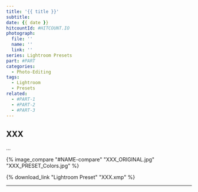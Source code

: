 ```yaml
---
title: '{{ title }}'
subtitle: 
date: {{ date }}
hitcountId: #HITCOUNT.IO
photograph: 
  file: ''
  name: ''
  link: ''
series: Lightroom Presets
part: #PART
categories:
  - Photo-Editing
tags:
  - Lightroom
  - Presets
related:
  - #PART-1
  - #PART-2
  - #PART-3
---
```


<!-- more -->

## XXX

...

{% image_compare "#NAME-compare" "XXX_ORIGINAL.jpg" "XXX_PRESET_Colors.jpg" %}

{% download_link "Lightroom Preset" "XXX.xmp" %}

---